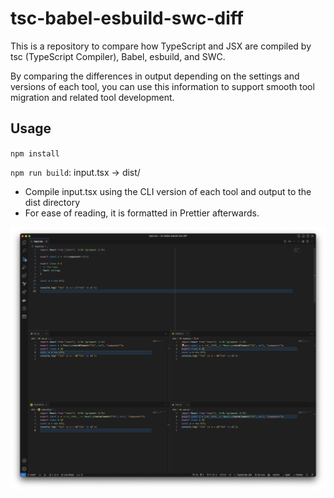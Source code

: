 # tsc-babel-esbuild-swc-diff

This is a repository to compare how TypeScript and JSX are compiled by tsc (TypeScript Compiler), Babel, esbuild, and SWC.

By comparing the differences in output depending on the settings and versions of each tool, you can use this information to support smooth tool migration and related tool development.

## Usage

`npm install`

`npm run build`: input.tsx -> dist/

- Compile input.tsx using the CLI version of each tool and output to the dist directory
- For ease of reading, it is formatted in Prettier afterwards.

![](./editor.png)
